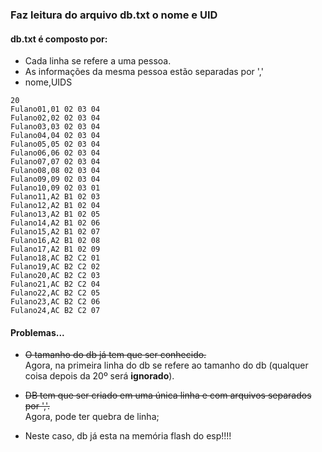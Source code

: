 ### Faz leitura do arquivo db.txt o nome e UID

#### db.txt é composto por:
* Cada linha se refere a uma pessoa.
* As informações da mesma pessoa estão separadas por ','
* nome,UIDS

```
20
Fulano01,01 02 03 04
Fulano02,02 02 03 04
Fulano03,03 02 03 04
Fulano04,04 02 03 04
Fulano05,05 02 03 04
Fulano06,06 02 03 04
Fulano07,07 02 03 04
Fulano08,08 02 03 04
Fulano09,09 02 03 04
Fulano10,09 02 03 01
Fulano11,A2 B1 02 03
Fulano12,A2 B1 02 04
Fulano13,A2 B1 02 05
Fulano14,A2 B1 02 06
Fulano15,A2 B1 02 07
Fulano16,A2 B1 02 08
Fulano17,A2 B1 02 09
Fulano18,AC B2 C2 01
Fulano19,AC B2 C2 02
Fulano20,AC B2 C2 03
Fulano21,AC B2 C2 04
Fulano22,AC B2 C2 05
Fulano23,AC B2 C2 06
Fulano24,AC B2 C2 07
```

#### Problemas...
* ~~O tamanho do db já tem que ser conhecido.~~<br>
  Agora, na primeira linha do db se refere ao tamanho do db (qualquer coisa depois da 20º será **ignorado**).

* ~~DB tem que ser criado em uma única linha e com arquivos separados por ','.~~<br>
  Agora, pode ter quebra de linha;

* Neste caso, db já esta na memória flash do esp!!!!
